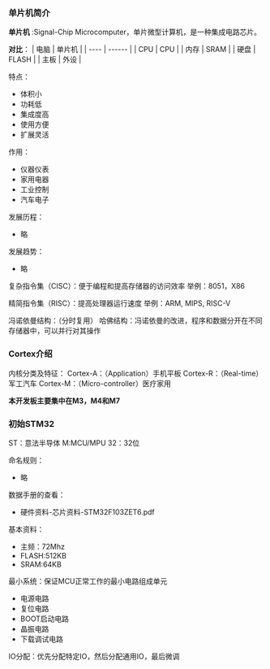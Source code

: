 <!--
 * @Date: 2024-05-27
 * @LastEditors: GoKo-Son626
 * @LastEditTime: 2024-05-31
 * @FilePath: \STM32_Study\基础篇\单片机简介.md
 * @Description: 
-->
### 单片机简介

**单片机** :Signal-Chip Microcomputer，单片微型计算机，是一种集成电路芯片。

**对比**：
| 电脑 | 单片机 |
| ---- | ------ |
| CPU  | CPU    |
| 内存 | SRAM   |
| 硬盘 | FLASH  |
| 主板 | 外设   |

特点：
- 体积小
- 功耗低
- 集成度高
- 使用方便
- 扩展灵活

作用：
- 仪器仪表
- 家用电器
- 工业控制
- 汽车电子

发展历程：
- 略

发展趋势：
- 略

复杂指令集（CISC）：便于编程和提高存储器的访问效率
举例：8051，X86

精简指令集（RISC）：提高处理器运行速度
举例：ARM, MIPS, RISC-V

冯诺依曼结构：（分时复用）
哈佛结构：冯诺依曼的改进，程序和数据分开在不同存储器中，可以并行对其操作

### Cortex介绍

内核分类及特征：
Cortex-A：（Application）手机平板
Cortex-R：（Real-time）军工汽车
Cortex-M：（Micro-controller）医疗家用

**本开发板主要集中在M3，M4和M7**


### 初始STM32

ST：意法半导体
M:MCU/MPU
32：32位

命名规则：
- 略

数据手册的查看：
- 硬件资料-芯片资料-STM32F103ZET6.pdf

基本资料：
- 主频：72Mhz
- FLASH:512KB
- SRAM:64KB

最小系统：保证MCU正常工作的最小电路组成单元
- 电源电路
- 复位电路
- BOOT启动电路
- 晶振电路
- 下载调试电路

IO分配：优先分配特定IO，然后分配通用IO，最后微调